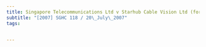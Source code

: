 ```yaml
---
title: Singapore Telecommunications Ltd v Starhub Cable Vision Ltd (formerly known as Singapore 
subtitle: "[2007] SGHC 118 / 20\_July\_2007"
tags:


---
```


